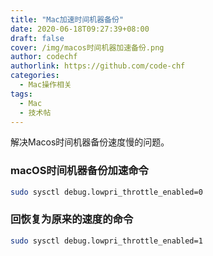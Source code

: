 ```yaml
---
title: "Mac加速时间机器备份"
date: 2020-06-18T09:27:39+08:00
draft: false
cover: /img/macos时间机器加速备份.png
author: codechf
authorlink: https://github.com/code-chf
categories:
  - Mac操作相关
tags:
  - Mac
  - 技术帖
---
```

解决Macos时间机器备份速度慢的问题。
<!--more-->
### macOS时间机器备份加速命令

```bash
sudo sysctl debug.lowpri_throttle_enabled=0
```

### 回恢复为原来的速度的命令

```bash
sudo sysctl debug.lowpri_throttle_enabled=1
```

